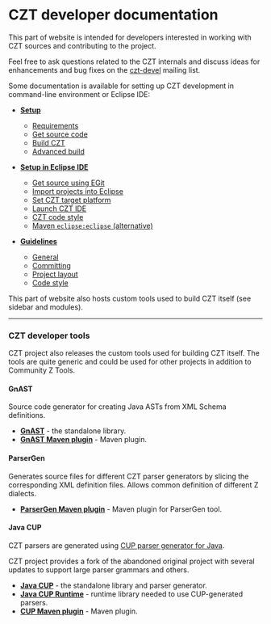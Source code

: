 # CZT developer documentation

This part of website is intended for developers interested in working with CZT sources
and contributing to the project.

Feel free to ask questions related to the CZT internals and discuss ideas for enhancements and
bug fixes on the [czt-devel][] mailing list.

[czt-devel]: mail-lists.html

Some documentation is available for setting up CZT development in command-line environment
or Eclipse IDE:

-   [**Setup**](setup.html)

    -   [Requirements](setup.html#Requirements)
    -   [Get source code](setup.html#Get_source_code)
    -   [Build CZT](setup.html#Build_CZT)
    -   [Advanced build](setup.html#Advanced_build)

-   [**Setup in Eclipse IDE**](eclipse/index.html)

    -   [Get source using EGit](eclipse/index.html#Clone_Git_repository)
    -   [Import projects into Eclipse](eclipse/index.html#Import_projects_into_Eclipse)
    -   [Set CZT target platform](eclipse/index.html#Set_CZT_target_platform)
    -   [Launch CZT IDE](eclipse/index.html#Launch_CZT_IDE)
    -   [CZT code style](eclipse/index.html#CZT_code_style)
    -   [Maven `eclipse:eclipse` (alternative)](eclipse/index.html##Using_Maven_eclipseeclipse)

-   [**Guidelines**](guidelines.html)

    -   [General](guidelines.html#General_remarks)
    -   [Committing](guidelines.html#Committing_to_Git_repository)
    -   [Project layout](guidelines.html#CZT_project_layout)
    -   [Code style](guidelines.html#Java_style_guidelines)

This part of website also hosts custom tools used to build CZT itself (see sidebar and modules).


---

### CZT developer tools

CZT project also releases the custom tools used for building CZT itself. The tools are quite
generic and could be used for other projects in addition to Community Z Tools.

#### GnAST

Source code generator for creating Java ASTs from XML Schema definitions.

-   [**GnAST**][gnast] - the standalone library.
-   [**GnAST Maven plugin**][gnast-mvn] - Maven plugin.

[gnast]: gnast/
[gnast-mvn]: gnast-maven-plugin/


#### ParserGen

Generates source files for different CZT parser generators by slicing the corresponding XML
definition files. Allows common definition of different Z dialects.

-   [**ParserGen Maven plugin**][parsergen] - Maven plugin for ParserGen tool.

[parsergen]: parsergen-maven-plugin/


#### Java CUP

CZT parsers are generated using [CUP parser generator for Java][cup-tum].

CZT project provides a fork of the abandoned original project with several updates to support
large parser grammars and others.

-   [**Java CUP**][cup] - the standalone library and parser generator.
-   [**Java CUP Runtime**][cup-runtime] - runtime library needed to use CUP-generated parsers.
-   [**CUP Maven plugin**][cup-mvn] - Maven plugin.

[cup-tum]: http://www2.cs.tum.edu/projects/cup/
[cup]: java-cup/
[cup-runtime]: java-cup-runtime/
[cup-mvn]: cup-maven-plugin/
